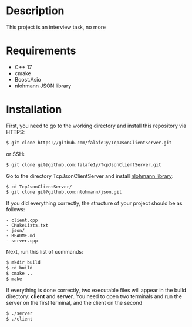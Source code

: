 # Description
This project is an interview task, no more

# Requirements
- C++ 17
- cmake
- Boost.Asio
- nlohmann JSON library

# Installation
First, you need to go to the working directory and install this repository via HTTPS:

```bash
$ git clone https://github.com/falafe1y/TcpJsonClientServer.git
```

or SSH:

```sh
$ git clone git@github.com:falafe1y/TcpJsonClientServer.git
```

Go to the directory TcpJsonClientServer and install [nlohmann library](https://github.com/nlohmann/json): 

```bash
$ cd TcpJsonClientServer/
$ git clone git@github.com:nlohmann/json.git
```

If you did everything correctly, the structure of your project should be as follows:

```
- client.cpp
- CMakeLists.txt
- json/
- README.md
- server.cpp
```

Next, run this list of commands:

```sh
$ mkdir build
$ cd build
$ cmake ..
$ make
```

If everything is done correctly, two executable files will appear in the build directory: **client** and **server**. You need to open two terminals and run the server on the first terminal, and the client on the second

```sh
$ ./server
$ ./client
```
